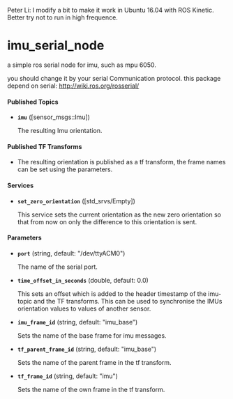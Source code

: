 Peter Li: I modify a bit to make it work in Ubuntu 16.04 with ROS Kinetic. Better try not to run in high frequence.


imu_serial_node
=
a simple ros serial node for imu, such as mpu 6050.

you should change it by your serial Communication protocol.
  this package depend on serial: http://wiki.ros.org/rosserial/

#### Published Topics

* **`imu`** ([sensor_msgs::Imu])

	The resulting Imu orientation.

#### Published TF Transforms

*	The resulting orientation is published as a tf transform, the frame names can be set using the parameters.


#### Services

* **`set_zero_orientation`** ([std_srvs/Empty])

	This service sets the current orientation as the new zero orientation so that from now on only the difference to this orientation is sent.


#### Parameters

* **`port`** (string, default: "/dev/ttyACM0")

	The name of the serial port.

* **`time_offset_in_seconds`** (double, default: 0.0)

	This sets an offset which is added to the header timestamp of the imu-topic and the TF transforms. This can be used to synchronise the IMUs orientation values to values of another sensor.


* **`imu_frame_id`** (string, default: "imu_base")

	Sets the name of the base frame for imu messages.


* **`tf_parent_frame_id`** (string, default: "imu_base")

	Sets the name of the parent frame in the tf transform.


* **`tf_frame_id`** (string, default: "imu")

	Sets the name of the own frame in the tf transform.
